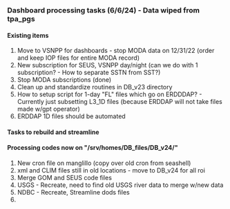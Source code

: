 ### Dashboard processing tasks (6/6/24) - Data wiped from tpa_pgs

#### Existing items
1. Move to VSNPP for dashboards - stop MODA data on 12/31/22 (order and keep IOP files for entire MODA record)
2. New subscription for SEUS, VSNPP day/night (can we do with 1 subscription? - How to separate SSTN from SST?)
3. Stop MODA subscriptions (done)
4. Clean up and standardize routines in DB_v23 directory
5. How to setup script for 1-day "FL" files which go on ERDDDAP? - Currently just subsetting L3_1D files (because ERDDAP will not take files made w/gpt operator)
6. ERDDAP 1D files should be automated
 

#### Tasks to rebuild and streamline
#### Processing codes now on "/srv/homes/DB_files/DB_v24/"
1. New cron file on manglillo (copy over old cron from seashell)
2. xml and CLIM files still in old locations - move to DB_v24 for all roi
3. Merge GOM and SEUS code files
4. USGS - Recreate, need to find old USGS river data to merge w/new data
5. NDBC - Recreate, Streamline dods files
6. 








